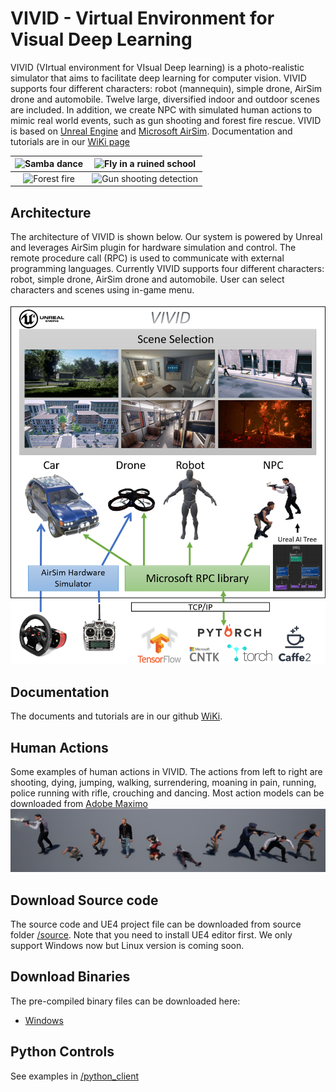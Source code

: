 # VIVID - Virtual Environment for Visual Deep Learning

VIVID (VIrtual environment for VIsual Deep learning) is a photo-realistic simulator that aims to facilitate deep learning for computer vision. 
VIVID supports four different characters: robot (mannequin), simple drone, AirSim drone and automobile. Twelve large, diversified indoor and outdoor scenes are included. 
In addition, we create NPC with simulated human actions to mimic real world events, such as gun shooting and forest fire rescue. 
VIVID is based on [Unreal Engine](https://www.unrealengine.com) and [Microsoft AirSim](https://github.com/Microsoft/AirSim).
Documentation and tutorials are in our [WiKi page](https://github.com/kuanting/vivid/wiki) 

![Samba dance](/images/zoe_sambe_dance.gif)|![Fly in a ruined school](/images/drone_fly_in_ruin.gif)
:-----------------------------------------:|:-------------------------------------------------------:
![Forest fire](/images/robot_run_in_forest_fire.gif)|![Gun shooting detection](/images/drone_in_gun_shooting.gif)

## Architecture
The architecture of VIVID is shown below. Our system is powered by Unreal and leverages AirSim plugin for hardware simulation and control. 
The remote procedure call (RPC) is used to communicate with external programming languages. Currently VIVID supports four different characters: robot, simple drone, AirSim drone and automobile.
User can select characters and scenes using in-game menu.

![](/images/vivid_arch.png)

## Documentation
The documents and tutorials are in our github [WiKi](https://github.com/kuanting/vivid/wiki).


## Human Actions
Some examples of human actions in VIVID. The actions from left to right are shooting, dying, jumping, walking, surrendering, moaning in pain, running, police running with rifle, crouching and dancing.
Most action models can be downloaded from [Adobe Maximo](https://www.mixamo.com)
![Human Action Examples](/images/action_examples.png)


## Download Source code
The source code and UE4 project file can be downloaded from source folder [/source](/source). Note that you need to install UE4 editor first. We only support Windows now but Linux version is coming soon. 


## Download Binaries
The pre-compiled binary files can be downloaded here:

- [Windows](https://drive.google.com/drive/folders/0Bx89nDDBxkF-ZHNtMVZsZzRZbGM?usp=sharing)


## Python Controls
See examples in [/python_client](/python_client)
